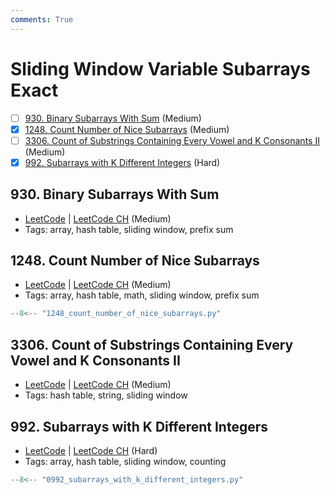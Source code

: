 ```yaml
---
comments: True
---
```


# Sliding Window Variable Subarrays Exact

- [ ] [930. Binary Subarrays With Sum](https://leetcode.cn/problems/binary-subarrays-with-sum/) (Medium)
- [x] [1248. Count Number of Nice Subarrays](https://leetcode.cn/problems/count-number-of-nice-subarrays/) (Medium)
- [ ] [3306. Count of Substrings Containing Every Vowel and K Consonants II](https://leetcode.cn/problems/count-of-substrings-containing-every-vowel-and-k-consonants-ii/) (Medium)
- [x] [992. Subarrays with K Different Integers](https://leetcode.cn/problems/subarrays-with-k-different-integers/) (Hard)

## 930. Binary Subarrays With Sum

-   [LeetCode](https://leetcode.com/problems/binary-subarrays-with-sum/) | [LeetCode CH](https://leetcode.cn/problems/binary-subarrays-with-sum/) (Medium)
-   Tags: array, hash table, sliding window, prefix sum


## 1248. Count Number of Nice Subarrays

-   [LeetCode](https://leetcode.com/problems/count-number-of-nice-subarrays/) | [LeetCode CH](https://leetcode.cn/problems/count-number-of-nice-subarrays/) (Medium)
-   Tags: array, hash table, math, sliding window, prefix sum

```python title="1248. Count Number of Nice Subarrays"
--8<-- "1248_count_number_of_nice_subarrays.py"
```

## 3306. Count of Substrings Containing Every Vowel and K Consonants II

-   [LeetCode](https://leetcode.com/problems/count-of-substrings-containing-every-vowel-and-k-consonants-ii/) | [LeetCode CH](https://leetcode.cn/problems/count-of-substrings-containing-every-vowel-and-k-consonants-ii/) (Medium)
-   Tags: hash table, string, sliding window


## 992. Subarrays with K Different Integers

-   [LeetCode](https://leetcode.com/problems/subarrays-with-k-different-integers/) | [LeetCode CH](https://leetcode.cn/problems/subarrays-with-k-different-integers/) (Hard)
-   Tags: array, hash table, sliding window, counting

```python title="992. Subarrays with K Different Integers"
--8<-- "0992_subarrays_with_k_different_integers.py"
```
